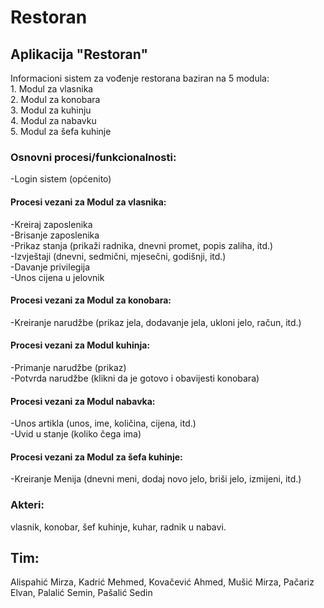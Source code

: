 # Restoran
## Aplikacija "Restoran"<br /> 
Informacioni sistem za vođenje restorana baziran na 5 modula:<br />
          1. Modul za vlasnika<br />
          2. Modul za konobara<br />
          3. Modul za kuhinju<br />
          4. Modul za nabavku<br />
          5. Modul za šefa kuhinje<br />
### Osnovni procesi/funkcionalnosti:
-Login sistem (općenito)
#### Procesi vezani za Modul za vlasnika:
-Kreiraj zaposlenika<br />
-Brisanje zaposlenika<br />
-Prikaz stanja (prikaži radnika, dnevni promet, popis zaliha, itd.)<br />
-Izvještaji (dnevni, sedmični, mjesečni, godišnji, itd.)<br />
-Davanje privilegija<br />
-Unos cijena u jelovnik<br />
#### Procesi vezani za Modul za konobara:
-Kreiranje narudžbe (prikaz jela, dodavanje jela, ukloni jelo, račun, itd.)
#### Procesi vezani za Modul kuhinja:
-Primanje narudžbe (prikaz)<br />
-Potvrda narudžbe (klikni da je gotovo i obavijesti konobara)
#### Procesi vezani za Modul nabavka:
-Unos artikla (unos, ime, količina, cijena, itd.)<br />
-Uvid u stanje (koliko čega ima)
#### Procesi vezani za Modul za šefa kuhinje:
-Kreiranje Menija (dnevni meni, dodaj novo jelo, briši jelo, izmijeni, itd.)<br />
### Akteri: 
vlasnik, konobar, šef kuhinje, kuhar, radnik u nabavi.<br />

## Tim: 
Alispahić Mirza, Kadrić Mehmed, Kovačević Ahmed, Mušić Mirza, Pačariz Elvan, Palalić Semin, Pašalić Sedin
